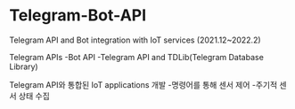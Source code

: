 # Telegram-Bot-API
Telegram API and Bot integration  with IoT services (2021.12~2022.2)

Telegram APIs
-Bot API
-Telegram API and TDLib(Telegram Database Library)

Telegram API와 통합된 IoT applications 개발
-명령어를 통해 센서 제어
-주기적 센서 상태 수집

